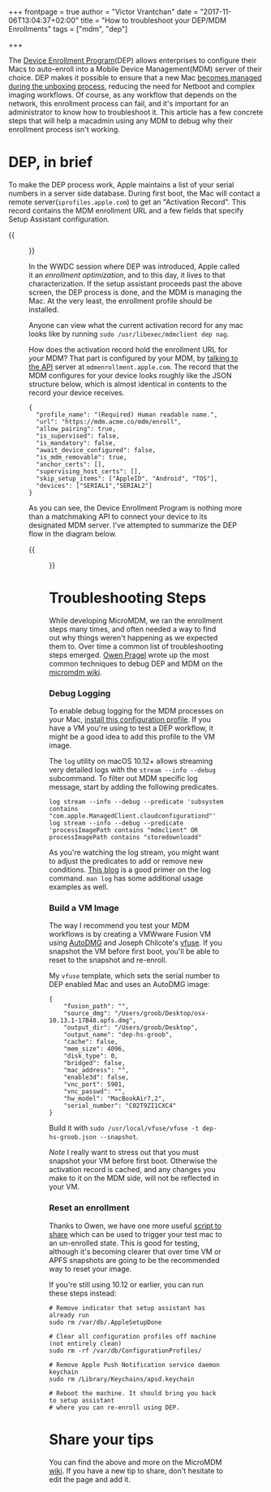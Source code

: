 +++
frontpage = true
author = "Victor Vrantchan"
date = "2017-11-06T13:04:37+02:00"
title = "How to troubleshoot your DEP/MDM Enrollments"
tags = ["mdm", "dep"]

+++

The [Device Enrollment Program](https://www.apple.com/business/dep/)(DEP) allows enterprises to configure their Macs to auto-enroll into a Mobile Device Management(MDM) server of their choice. DEP makes it possible to ensure that a new Mac [becomes managed during the unboxing process](https://blog.kolide.com/macos-on-boarding-at-kolide-fab71345986e), reducing the need for Netboot and complex imaging workflows. Of course, as any workflow that depends on the network, this enrollment process can fail, and it's important for an administrator to know how to troubleshoot it. This article has a few concrete steps that will help a macadmin using any MDM to debug why their enrollment process isn't working. 

# DEP, in brief

To make the DEP process work, Apple maintains a list of your serial numbers in a server side database. During first boot, the Mac will contact a remote server(`iprofiles.apple.com`) to get an "Activation Record". This record contains the MDM enrollment URL and a few fields that specify Setup Assistant configuration. 

{{<figure src="/troubleshoot-mdm/dep_enroll.gif" title="DEP Enrollment Screen" class="screenshot" >}}

In the WWDC session where DEP was introduced, Apple called it an _enrollment optimization_, and to this day, it lives to that characterization. If the setup assistant proceeds past the above screen, the DEP process is done, and the MDM is managing the Mac. At the very least, the enrollment profile should be installed.

Anyone can view what the current activation record for any mac looks like by running `sudo /usr/libexec/mdmclient dep nag`.

How does the activation record hold the enrollment URL for _your_ MDM? That part is configured by your MDM, by [talking to the API](https://developer.apple.com/library/content/documentation/Miscellaneous/Reference/MobileDeviceManagementProtocolRef/4-Profile_Management/ProfileManagement.html#//apple_ref/doc/uid/TP40017387-CH7-SW6) server at `mdmenrollment.apple.com`. The record that the MDM configures for your device looks roughly like the JSON structure below, which is almost identical in contents to the record your device receives. 

```
{
  "profile_name": "(Required) Human readable name.",
  "url": "https://mdm.acme.co/mdm/enroll",
  "allow_pairing": true,
  "is_supervised": false,
  "is_mandatory": false,
  "await_device_configured": false,
  "is_mdm_removable": true,
  "anchor_certs": [],
  "supervising_host_certs": [],
  "skip_setup_items": ["AppleID", "Android", "TOS"],
  "devices": ["SERIAL1","SERIAL2"]
}
```

As you can see, the Device Enrollment Program is nothing more than a matchmaking API to connect your device to its designated MDM server. I've attempted to summarize the DEP flow in the diagram below.

{{<figure src="/troubleshoot-mdm/dep_process.png" title="DEP Process" class="screenshot" >}}

# Troubleshooting Steps

While developing MicroMDM, we ran the enrollment steps many times, and often needed a way to find out why things weren't happening as we expected them to. Over time a common list of troubleshooting steps emerged. [Owen Pragel](https://twitter.com/opragel) wrote up the most common techniques to debug DEP and MDM on the [micromdm wiki](https://github.com/micromdm/micromdm/wiki/Troubleshooting).

### Debug Logging

To enable debug logging for the MDM processes on your Mac, [install this configuration profile](https://gist.github.com/opragel/2b9c518f9a27dce787ed45da832708e2). If you have a VM you're using to test a DEP workflow, it might be a good idea to add this profile to the VM image.

The `log` utility on macOS 10.12+ allows streaming very detailed logs with the `stream --info --debug` subcommand.
To filter out MDM specific log message, start by adding the following predicates.

```
log stream --info --debug --predicate 'subsystem contains "com.apple.ManagedClient.cloudconfigurationd"'
log stream --info --debug --predicate 'processImagePath contains "mdmclient" OR processImagePath contains "storedownloadd"
```

As you're watching the log stream, you might want to adjust the predicates to add or remove new conditions. [This blog](https://eclecticlight.co/2016/10/01/using-the-logs-in-sierra-some-practical-tips/) is a good primer on the log command. `man log` has some additional usage examples as well.

### Build a VM Image

The way I recommend you test your MDM workflows is by creating a VMWware Fusion VM using [AutoDMG](https://github.com/MagerValp/AutoDMG) and Joseph Chilcote's [vfuse](https://github.com/chilcote/vfuse). If you snapshot the VM before first boot, you'll be able to reset to the snapshot and re-enroll. 


My `vfuse` template, which sets the serial number to DEP enabled Mac and uses an AutoDMG image:
```
{
    "fusion_path": "",
    "source_dmg": "/Users/groob/Desktop/osx-10.13.1-17B48.apfs.dmg",
    "output_dir": "/Users/groob/Desktop",
    "output_name": "dep-hs-groob",
    "cache": false,
    "mem_size": 4096,
    "disk_type": 0,
    "bridged": false,
    "mac_address": "",
    "enable3d": false,
    "vnc_port": 5901,
    "vnc_passwd": "",
    "hw_model": "MacBookAir7,2",
    "serial_number": "C02T9ZI1CXC4"
}
```

Build it with `sudo /usr/local/vfuse/vfuse -t dep-hs-groob.json --snapshot`.

_Note_ I really want to stress out that you must snapshot your VM before first boot. Otherwise the activation record is cached, and any changes you make to it on the MDM side, will not be reflected in your VM.

### Reset an enrollment

Thanks to Owen, we have one more useful [script to share](https://gist.github.com/opragel/12555098f5894267c3aba2a7c023a823) which can be used to trigger your test mac to an un-enrolled state. This is good for testing, although it's becoming clearer that over time VM or APFS snapshots are going to be the recommended way to reset your image.

If you're still using 10.12 or earlier, you can run these steps instead:

```
# Remove indicator that setup assistant has already run
sudo rm /var/db/.AppleSetupDone

# Clear all configuration profiles off machine (not entirely clean)
sudo rm -rf /var/db/ConfigurationProfiles/

# Remove Apple Push Notification service daemon keychain
sudo rm /Library/Keychains/apsd.keychain

# Reboot the machine. It should bring you back to setup assistant
# where you can re-enroll using DEP.
```

# Share your tips

You can find the above and more on the MicroMDM [wiki](https://github.com/micromdm/micromdm/wiki/Troubleshooting).
If you have a new tip to share, don't hesitate to edit the page and add it. 
